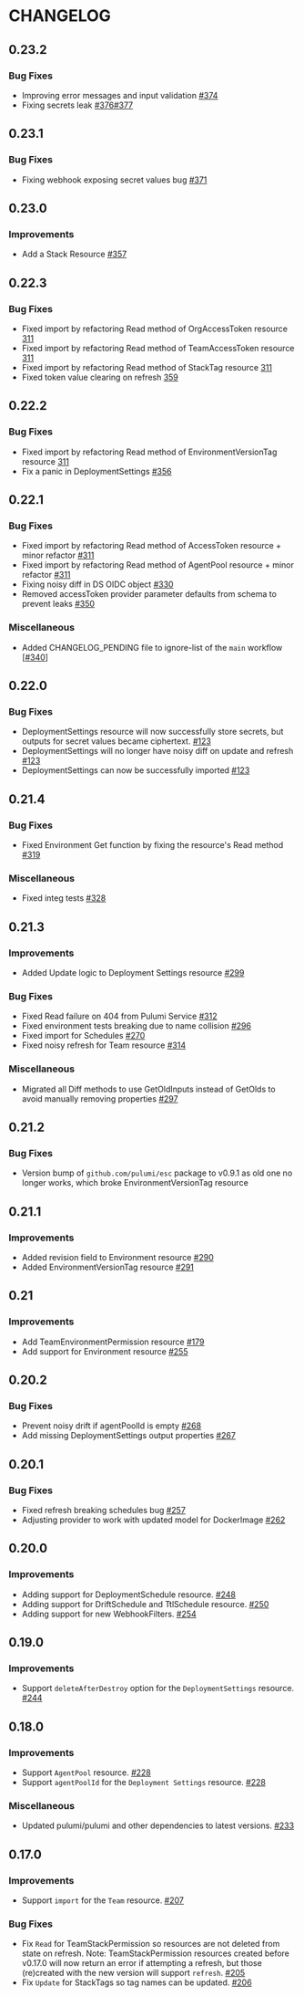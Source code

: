 CHANGELOG
=========

## 0.23.2

### Bug Fixes
- Improving error messages and input validation [#374](https://github.com/pulumi/pulumi-pulumiservice/issues/374)
- Fixing secrets leak [#376](https://github.com/pulumi/pulumi-pulumiservice/issues/376)[#377](https://github.com/pulumi/pulumi-pulumiservice/issues/377)

## 0.23.1

### Bug Fixes
- Fixing webhook exposing secret values bug [#371](https://github.com/pulumi/pulumi-pulumiservice/issues/371)

## 0.23.0

### Improvements

- Add a Stack Resource [#357](https://github.com/pulumi/pulumi-pulumiservice/pull/357)

## 0.22.3

### Bug Fixes

- Fixed import by refactoring Read method of OrgAccessToken resource [311](https://github.com/pulumi/pulumi-pulumiservice/issues/311)
- Fixed import by refactoring Read method of TeamAccessToken resource [311](https://github.com/pulumi/pulumi-pulumiservice/issues/311)
- Fixed import by refactoring Read method of StackTag resource [311](https://github.com/pulumi/pulumi-pulumiservice/issues/311)
- Fixed token value clearing on refresh [359](https://github.com/pulumi/pulumi-pulumiservice/issues/359)

## 0.22.2

### Bug Fixes

- Fixed import by refactoring Read method of EnvironmentVersionTag resource [311](https://github.com/pulumi/pulumi-pulumiservice/issues/311)
- Fix a panic in DeploymentSettings [#356](https://github.com/pulumi/pulumi-pulumiservice/pull/356)

## 0.22.1

### Bug Fixes
- Fixed import by refactoring Read method of AccessToken resource + minor refactor [#311](https://github.com/pulumi/pulumi-pulumiservice/issues/311)
- Fixed import by refactoring Read method of AgentPool resource + minor refactor [#311](https://github.com/pulumi/pulumi-pulumiservice/issues/311)
- Fixing noisy diff in DS OIDC object [#330](https://github.com/pulumi/pulumi-pulumiservice/issues/330)
- Removed accessToken provider parameter defaults from schema to prevent leaks [#350](https://github.com/pulumi/pulumi-pulumiservice/issues/350)

### Miscellaneous
- Added CHANGELOG_PENDING file to ignore-list of the `main` workflow [[#340](https://github.com/pulumi/pulumi-pulumiservice/issues/340)]

## 0.22.0

### Bug Fixes
- DeploymentSettings resource will now successfully store secrets, but outputs for secret values became ciphertext. [#123](https://github.com/pulumi/pulumi-pulumiservice/issues/123)
- DeploymentSettings will no longer have noisy diff on update and refresh [#123](https://github.com/pulumi/pulumi-pulumiservice/issues/123)
- DeploymentSettings can now be successfully imported [#123](https://github.com/pulumi/pulumi-pulumiservice/issues/123)

## 0.21.4

### Bug Fixes

- Fixed Environment Get function by fixing the resource's Read method [#319](https://github.com/pulumi/pulumi-pulumiservice/issues/319)

### Miscellaneous

- Fixed integ tests [#328](https://github.com/pulumi/pulumi-pulumiservice/issues/328)

## 0.21.3

### Improvements

- Added Update logic to Deployment Settings resource [#299](https://github.com/pulumi/pulumi-pulumiservice/issues/299)

### Bug Fixes

- Fixed Read failure on 404 from Pulumi Service [#312](https://github.com/pulumi/pulumi-pulumiservice/issues/312)
- Fixed environment tests breaking due to name collision [#296](https://github.com/pulumi/pulumi-pulumiservice/issues/296)
- Fixed import for Schedules [#270](https://github.com/pulumi/pulumi-pulumiservice/issues/270)
- Fixed noisy refresh for Team resource [#314](https://github.com/pulumi/pulumi-pulumiservice/pull/314)

### Miscellaneous

- Migrated all Diff methods to use GetOldInputs instead of GetOlds to avoid manually removing properties [#297](https://github.com/pulumi/pulumi-pulumiservice/issues/297)

## 0.21.2

### Bug Fixes

- Version bump of `github.com/pulumi/esc` package to v0.9.1 as old one no longer works, which broke EnvironmentVersionTag resource

## 0.21.1

### Improvements

- Added revision field to Environment resource [#290](https://github.com/pulumi/pulumi-pulumiservice/issues/290)
- Added EnvironmentVersionTag resource [#291](https://github.com/pulumi/pulumi-pulumiservice/issues/291)

## 0.21

### Improvements

- Add TeamEnvironmentPermission resource [#179](https://github.com/pulumi/pulumi-pulumiservice/issues/179)
- Add support for Environment resource [#255](https://github.com/pulumi/pulumi-pulumiservice/issues/255)

## 0.20.2

### Bug Fixes

- Prevent noisy drift if agentPoolId is empty [#268](https://github.com/pulumi/pulumi-pulumiservice/issues/268)
- Add missing DeploymentSettings output properties [#267](https://github.com/pulumi/pulumi-pulumiservice/issues/267)

## 0.20.1

### Bug Fixes

- Fixed refresh breaking schedules bug [#257](https://github.com/pulumi/pulumi-pulumiservice/issues/257)
- Adjusting provider to work with updated model for DockerImage [#262](https://github.com/pulumi/pulumi-pulumiservice/issues/262)

## 0.20.0

### Improvements

- Adding support for DeploymentSchedule resource. [#248](https://github.com/pulumi/pulumi-pulumiservice/issues/248)
- Adding support for DriftSchedule and TtlSchedule resource. [#250](https://github.com/pulumi/pulumi-pulumiservice/issues/250)
- Adding support for new WebhookFilters. [#254](https://github.com/pulumi/pulumi-pulumiservice/pull/254)

## 0.19.0

### Improvements

- Support `deleteAfterDestroy` option for the `DeploymentSettings` resource. [#244](https://github.com/pulumi/pulumi-pulumiservice/pull/244)

## 0.18.0

### Improvements

- Support `AgentPool` resource. [#228](https://github.com/pulumi/pulumi-pulumiservice/pull/228)
- Support `agentPoolId` for the `Deployment Settings` resource. [#228](https://github.com/pulumi/pulumi-pulumiservice/pull/228)

### Miscellaneous

- Updated pulumi/pulumi and other dependencies to latest versions. [#233](https://github.com/pulumi/pulumi-pulumiservice/pull/233)

## 0.17.0

### Improvements

- Support `import` for the `Team` resource. [#207](https://github.com/pulumi/pulumi-pulumiservice/pull/207)

### Bug Fixes

- Fix `Read` for TeamStackPermission so resources are not deleted from state on refresh. Note: TeamStackPermission resources created before v0.17.0 will now return an error if attempting a refresh, but those (re)created with the new version will support `refresh`. [#205](https://github.com/pulumi/pulumi-pulumiservice/pull/205)
- Fix `Update` for StackTags so tag names can be updated. [#206](https://github.com/pulumi/pulumi-pulumiservice/pull/206)
